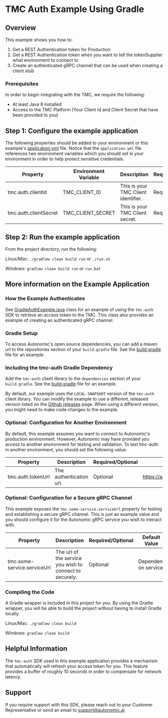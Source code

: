 # TMC Auth Example Using Gradle

## Overview

This example shows you how to:

 1. Get a REST Authentication token for Production
 2. Get a REST Authentication token when you want to tell the tokenSupplier what environment to connect to
 3. Create an authenticated gRPC channel that can be used when creating a client stub

### Prerequisites

In order to begin integrating with the TMC, we require the following:

- At least Java 8 installed
- Access to the TMC Platform (Your Client Id and Client Secret that have been provided to you)

## Step 1: Configure the example application

The following properties should be added to your environment or this example's [application.yml](src/main/resources/application.yml) file. Notice that the `application.yml` file references two environment variables which you should set in your environment in order to help protect sensitive credentials.

|Property|Environment Variable|Description|Required/Optional|
|------|------|------|-----------------------|
|tmc.auth.clientId|TMC_CLIENT_ID|This is your TMC Client identifier.|Required|
|tmc.auth.clientSecret|TMC_CLIENT_SECRET|This is your TMC Client secret.|Required|

## Step 2: Run the example application

From the project directory, run the following:

*Linux/Mac:* `./gradlew clean build run` or `./run.sh`

*Windows:* `gradlew clean build run` or `run.bat`

## More information on the Example Application

### How the Example Authenticates
See [GradleAuthExample.java](src/main/java/com/autonomic/tmc/example/auth/GradleAuthExample.java) class for an example of using the `tmc-auth` SDK to retrieve an access token to the TMC. This class also provides an example of creating an authenticated gRPC channel.

### Gradle Setup

To access Autonomic's open source dependencies, you can add a maven url to the repositories section of your `build.gradle` file.  See the [build.gradle](build.gradle) file for an example.

### Including the tmc-auth Gradle Dependency

Add the `tmc-auth` client library to the `dependencies` section of your `build.gradle`. See the [build.gradle](build.gradle) file for an example.

By default, our example uses the `LOCAL-SNAPSHOT` version of the `tmc-auth` client library. You can modify the example to use a different, released version listed on the [Github releases](https://github.com/autonomic-tmc/tmc-auth/releases) page. When using a different version, you might need to make code changes to the example.

### Optional: Configuration for Another Environment

By default, this example assumes you want to connect to Autonomic's production environment.  However, Autonomic may have provided you access to another environment for testing and validation. To test tmc-auth in another environment, you should set the following value:

Property|Description|Required/Optional|Default Value|
|------|------|-----------------------|------|
|tmc.auth.tokenUrl|The authentication url.|Optional|https://accounts.autonomic.ai/v1/auth/oidc/token|

### Optional: Configuration for a Secure gRPC Channel

This example exposes the `tmc.some-service.serviceUrl` property for testing and establishing a secure gRPC channel. This is just an example value and you should configure it for the Autonomic gRPC service you wish to interact with.

Property|Description|Required/Optional|Default Value|
|------|------|-----------------------|------|
|tmc.some-service.serviceUrl|The url of the service you wish to connect to securely.|Optional| Dependent on service. |

### Compiling the Code

A Gradle wrapper is included in this project for you. By using the Gradle wrapper, you will be able to build the project without having to install Gradle locally.

Linux/Mac: `./gradlew clean build`

Windows: `gradlew clean build`

## Helpful Information

The `tmc-auth` SDK used in this example application provides a mechanism that automatically will refresh your access token for you. This feature provides a buffer of roughly 10 seconds in order to compensate for network latency.

## Support

If you require support with this SDK, please reach out to your Customer Representative or send an email to support@autonomic.ai
